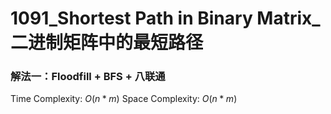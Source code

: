 # 1091_Shortest Path in Binary Matrix_二进制矩阵中的最短路径



### 解法一：Floodfill + BFS + 八联通

Time Complexity: $O(n * m)$
Space Complexity: $O(n * m)$

